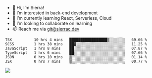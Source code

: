 - 👋 Hi, I’m Sierra!
- 👀 I’m interested in back-end development
- 🌱 I’m currently learning React, Serverless, Cloud
- 💞️ I’m looking to collaborate on learning
- 📫 Reach me via git@sierrac.dev

<!--START_SECTION:waka-->

```text
TSX          10 hrs 4 mins   █████████████████▒░░░░░░░   69.66 %
SCSS         1 hrs 38 mins   ██▓░░░░░░░░░░░░░░░░░░░░░░   11.25 %
JavaScript   1 hrs 8 mins    ██░░░░░░░░░░░░░░░░░░░░░░░   07.87 %
TypeScript   1 hrs 6 mins    ██░░░░░░░░░░░░░░░░░░░░░░░   07.66 %
JSON         0 hrs 10 mins   ▒░░░░░░░░░░░░░░░░░░░░░░░░   01.14 %
JSX          0 hrs 7 mins    ▒░░░░░░░░░░░░░░░░░░░░░░░░   00.77 %
```

<!--END_SECTION:waka-->


![](https://hit.yhype.me/github/profile?user_id=7351311)
